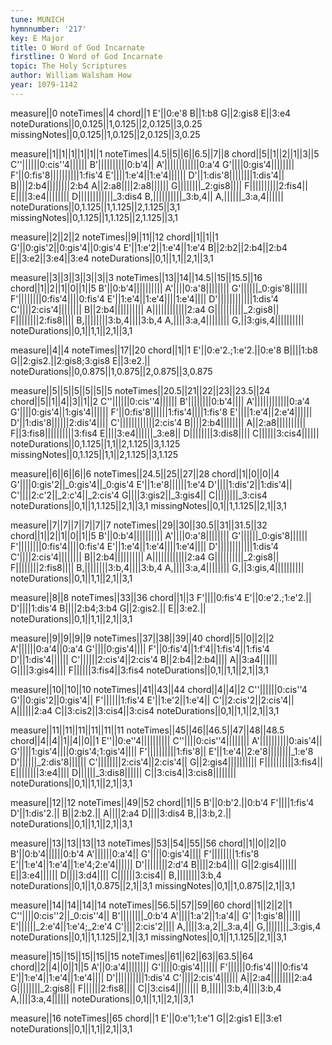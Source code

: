 ```yaml
---
tune: MUNICH
hymnnumber: '217'
key: E Major
title: O Word of God Incarnate
firstline: O Word of God Incarnate
topic: The Holy Scriptures
author: William Walsham How
year: 1079-1142
---
```

measure||0
noteTimes||4
chord||1
E'||0:e'8
B||1:b8
G||2:gis8
E||3:e4
noteDurations||0,0.125||1,0.125||2,0.125||3,0.25
missingNotes||0,0.125||1,0.125||2,0.125||3,0.25

measure||1||1||1||1||1||1
noteTimes||4.5||5||6||6.5||7||8
chord||5||1||2||1||3||5
C''||||||0:cis''4||||||
B'||||||||||0:b'4||
A'||||||||||||0:a'4
G'||||0:gis'4||||||||
F'||0:fis'8||||||||||1:fis'4
E'||||1:e'4||1:e'4||||||
D'||1:dis'8||||||||1:dis'4||
B||||2:b4||||||||2:b4
A||2:a8||||2:a8||||||
G||||||||_2:gis8||||
F||||||||||2:fis4||
E||||3:e4||||||||
D||||||||||||_3:dis4
B,||||||||||_3:b,4||
A,||||||_3:a,4||||||
noteDurations||0,1.125||1,1.125||2,1.125||3,1
missingNotes||0,1.125||1,1.125||2,1.125||3,1

measure||2||2||2
noteTimes||9||11||12
chord||1||1||1
G'||0:gis'2||0:gis'4||0:gis'4
E'||1:e'2||1:e'4||1:e'4
B||2:b2||2:b4||2:b4
E||3:e2||3:e4||3:e4
noteDurations||0,1||1,1||2,1||3,1

measure||3||3||3||3||3||3
noteTimes||13||14||14.5||15||15.5||16
chord||1||2||1||0||1||5
B'||0:b'4||||||||||
A'||||0:a'8||||||||
G'||||||_0:gis'8||||||
F'||||||||0:fis'4||||0:fis'4
E'||1:e'4||1:e'4||||1:e'4||||
D'||||||||||||1:dis'4
C'||||2:cis'4||||||||
B||2:b4||||||||||
A||||||||||||2:a4
G||||||||||_2:gis8||
F||||||||2:fis8||||
B,||||||||3:b,4||||3:b,4
A,||||3:a,4||||||||
G,||3:gis,4||||||||||
noteDurations||0,1||1,1||2,1||3,1

measure||4||4
noteTimes||17||20
chord||1||1
E'||0:e'2.;1:e'2.||0:e'8
B||||1:b8
G||2:gis2.||2:gis8;3:gis8
E||3:e2.||
noteDurations||0,0.875||1,0.875||2,0.875||3,0.875

measure||5||5||5||5||5||5
noteTimes||20.5||21||22||23||23.5||24
chord||5||1||4||3||1||2
C''||||||0:cis''4||||||
B'||||||||0:b'4||||
A'||||||||||||0:a'4
G'||||0:gis'4||1:gis'4||||||
F'||0:fis'8||||||1:fis'4||||1:fis'8
E'||||1:e'4||2:e'4||||||
D'||1:dis'8||||||2:dis'4||||
C'||||||||||||2:cis'4
B||||2:b4||||||||
A||2:a8||||||||||
F||3:fis8||||||||||3:fis4
E||||3:e4||||||_3:e8||
D||||||||3:dis8||||
C||||||3:cis4||||||
noteDurations||0,1.125||1,1||2,1.125||3,1.125
missingNotes||0,1.125||1,1||2,1.125||3,1.125

measure||6||6||6||6
noteTimes||24.5||25||27||28
chord||1||0||0||4
G'||||0:gis'2||_0:gis'4||_0:gis'4
E'||1:e'8||||||1:e'4
D'||||1:dis'2||1:dis'4||
C'||||2:c'2||_2:c'4||_2:cis'4
G||||3:gis2||_3:gis4||
C||||||||_3:cis4
noteDurations||0,1||1,1.125||2,1||3,1
missingNotes||0,1||1,1.125||2,1||3,1

measure||7||7||7||7||7||7
noteTimes||29||30||30.5||31||31.5||32
chord||1||2||1||0||1||5
B'||0:b'4||||||||||
A'||||0:a'8||||||||
G'||||||_0:gis'8||||||
F'||||||||0:fis'4||||0:fis'4
E'||1:e'4||1:e'4||||1:e'4||||
D'||||||||||||1:dis'4
C'||||2:cis'4||||||||
B||2:b4||||||||||
A||||||||||||2:a4
G||||||||||_2:gis8||
F||||||||2:fis8||||
B,||||||||3:b,4||||3:b,4
A,||||3:a,4||||||||
G,||3:gis,4||||||||||
noteDurations||0,1||1,1||2,1||3,1

measure||8||8
noteTimes||33||36
chord||1||3
F'||||0:fis'4
E'||0:e'2.;1:e'2.||
D'||||1:dis'4
B||||2:b4;3:b4
G||2:gis2.||
E||3:e2.||
noteDurations||0,1||1,1||2,1||3,1

measure||9||9||9||9
noteTimes||37||38||39||40
chord||5||0||2||2
A'||||||0:a'4||0:a'4
G'||||0:gis'4||||
F'||0:fis'4||1:f'4||1:fis'4||1:fis'4
D'||1:dis'4||||||
C'||||||2:cis'4||2:cis'4
B||2:b4||2:b4||||
A||3:a4||||||
G||||3:gis4||||
F||||||3:fis4||3:fis4
noteDurations||0,1||1,1||2,1||3,1

measure||10||10||10
noteTimes||41||43||44
chord||4||4||2
C''||||||0:cis''4
G'||0:gis'2||0:gis'4||
F'||||||1:fis'4
E'||1:e'2||1:e'4||
C'||2:cis'2||2:cis'4||
A||||||2:a4
C||3:cis2||3:cis4||3:cis4
noteDurations||0,1||1,1||2,1||3,1

measure||11||11||11||11||11||11
noteTimes||45||46||46.5||47||48||48.5
chord||4||4||1||4||0||1
E''||0:e''4||||||||||
C''||||0:cis''4||||||||
A'||||||||||0:ais'4||
G'||||1:gis'4||||0:gis'4;1:gis'4||||
F'||||||||||1:fis'8||
E'||1:e'4||2:e'8||||||||_1:e'8
D'||||||_2:dis'8||||||
C'||||||||2:cis'4||2:cis'4||
G||2:gis4||||||||||
F||||||||||3:fis4||
E||||||||3:e4||||
D||||||_3:dis8||||||
C||3:cis4||3:cis8||||||||
noteDurations||0,1||1,1||2,1||3,1

measure||12||12
noteTimes||49||52
chord||1||5
B'||0:b'2.||0:b'4
F'||||1:fis'4
D'||1:dis'2.||
B||2:b2.||
A||||2:a4
D||||3:dis4
B,||3:b,2.||
noteDurations||0,1||1,1||2,1||3,1

measure||13||13||13||13
noteTimes||53||54||55||56
chord||1||0||2||0
B'||0:b'4||||||0:b'4
A'||||||0:a'4||
G'||||0:gis'4||||
F'||||||||1:fis'8
E'||1:e'4||1:e'4||1:e'4;2:e'4||||||
D'||||||||2:d'4
B||||2:b4||||
G||2:gis4||||||
E||3:e4||||||
D||||3:d4||||
C||||||3:cis4||
B,||||||||3:b,4
noteDurations||0,1||1,0.875||2,1||3,1
missingNotes||0,1||1,0.875||2,1||3,1

measure||14||14||14||14
noteTimes||56.5||57||59||60
chord||1||2||2||1
C''||||0:cis''2||_0:cis''4||
B'||||||||_0:b'4
A'||||1:a'2||1:a'4||
G'||1:gis'8||||||
E'||||||_2:e'4||1:e'4;_2:e'4
C'||||2:cis'2||||
A,||||3:a,2||_3:a,4||
G,||||||||_3:gis,4
noteDurations||0,1||1,1.125||2,1||3,1
missingNotes||0,1||1,1.125||2,1||3,1

measure||15||15||15||15||15
noteTimes||61||62||63||63.5||64
chord||2||4||0||1||5
A'||0:a'4||||||||
G'||||0:gis'4||||||
F'||||||0:fis'4||||0:fis'4
E'||1:e'4||1:e'4||1:e'4||||
D'||||||||||1:dis'4
C'||||2:cis'4||||||
A||2:a4||||||||2:a4
G||||||||_2:gis8||
F||||||2:fis8||||
C||3:cis4||||||||
B,||||||3:b,4||||3:b,4
A,||||3:a,4||||||
noteDurations||0,1||1,1||2,1||3,1

measure||16
noteTimes||65
chord||1
E'||0:e'1;1:e'1
G||2:gis1
E||3:e1
noteDurations||0,1||1,1||2,1||3,1

